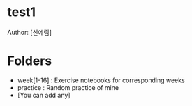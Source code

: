 # test1
Author: [신예림]
# Folders
* week[1-16] : Exercise notebooks for corresponding weeks
* practice : Random practice of mine
* [You can add any]
